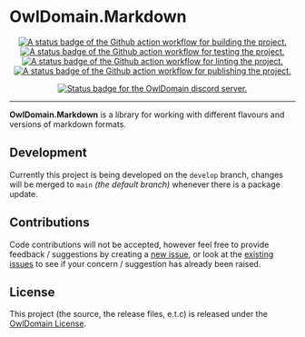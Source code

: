 # OwlDomain.Markdown

<!-- Do not put the link/image nested tags on new lines as that will count the links as having whitespace which changes the rendering -->

<p align="center"> <!-- Project -->
  <!--<a title="A link to the latest version of the main NuGet package for the project." href="https://www.nuget.org/packages/OwlDomain.Markdown"><img alt="A status badge for the latest version of the main Nuget package for the project." src="https://img.shields.io/nuget/v/OwlDomain.Markdown?logo=nuget"></a>-->
  <a title="A link to the Github action workflow for building the project." href="https://github.com/Owl-Domain/Markdown/actions/workflows/build.yml"><img alt="A status badge of the Github action workflow for building the project." src="https://github.com/Owl-Domain/Markdown/actions/workflows/build.yml/badge.svg"></a>
  <a title="A link to the Github action workflow for testing the project." href="https://github.com/Owl-Domain/Markdown/actions/workflows/test.yml"><img alt="A status badge of the Github action workflow for testing the project." src="https://github.com/Owl-Domain/Markdown/actions/workflows/test.yml/badge.svg"></a>
  <!--<a title="A link to the Github action workflow for testing the AOT compatibility of the project." href="https://github.com/Owl-Domain/Markdown/actions/workflows/aot_compatibility_test.yml"><img alt="A status badge of the Github action workflow for testing the AOT compatibility of the project." src="https://github.com/Owl-Domain/Markdown/actions/workflows/aot_compatibility_test.yml/badge.svg"></a>-->
  <a title="A link to the Github action workflow for linting the project." href="https://github.com/Owl-Domain/Markdown/actions/workflows/lint.yml"><img alt="A status badge of the Github action workflow for linting the project." src="https://github.com/Owl-Domain/Markdown/actions/workflows/lint.yml/badge.svg"></a>
  <a title="A link to the Github action workflow for publishing the project." href="https://github.com/Owl-Domain/Markdown/actions/workflows/publish.yml"><img alt="A status badge of the Github action workflow for publishing the project." src="https://github.com/Owl-Domain/Markdown/actions/workflows/publish.yml/badge.svg"></a>
</p>

<p align="center"> <!-- Organisation -->
  <a title="A link to the OwlDomain Discord server." href="https://discord.gg/JtXMeqVGQc"><img alt="Status badge for the OwlDomain discord server." src="https://img.shields.io/discord/1411024983550853162?style=social&logo=discord&label=discord&link=https%3A%2F%2Fdiscord.gg%2FJtXMeqVGQc"></a>
</p>

---

**OwlDomain.Markdown** is a library for working with different flavours and versions of markdown formats.

<!--
## Installation

To use this package simply reference it from your .NET project, which will download the specified
version from the [nuget.org](https://www.nuget.org/packages/OwlDomain.Markdown) source.

In a C# project (a .csproj file) that would look like this:

```xml
<ItemGroup>
	<PackageReference Include="OwlDomain.Markdown" Version="1.0.0" />
</ItemGroup>
```


## Usage
-->

<!-- Fill in the usage section -->


## Development

Currently this project is being developed on the `develop` branch, changes will be
merged to `main` *(the default branch)* whenever there is a package update.


## Contributions

Code contributions will not be accepted, however feel free to provide feedback / suggestions
by creating a [new issue](https://github.com/Owl-Domain/Markdown/issues/new), or look at
the [existing issues](https://github.com/Owl-Domain/Markdown/issues?q=) to see if your
concern / suggestion has already been raised.


## License

This project (the source, the release files, e.t.c) is released under the [OwlDomain License](/license.md).
